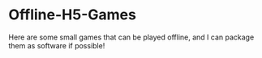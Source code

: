 # Offline-H5-Games
Here are some small games that can be played offline, and I can package them as software if possible!
